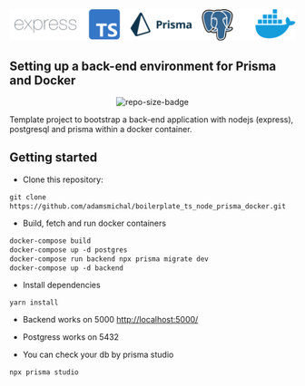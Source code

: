 <div align="center">
  <img width="512" src="https://raw.githubusercontent.com/adamsmichal/boilerplate_ts_node_prisma_docker/main/banner.png" alt="prisma-docker">
</div>

## Setting up a back-end environment for Prisma and Docker

<p align="center">
<img src="https://img.shields.io/github/repo-size/adamsmichal/boilerplate_ts_node_prisma_docker" alt="repo-size-badge">
</p>

Template project to bootstrap a back-end application with nodejs (express), postgresql and prisma within a docker container.

## Getting started
- Clone this repository:
```
git clone https://github.com/adamsmichal/boilerplate_ts_node_prisma_docker.git
```

- Build, fetch and run docker containers
```
docker-compose build
docker-compose up -d postgres
docker-compose run backend npx prisma migrate dev
docker-compose up -d backend
```

- Install dependencies
```
yarn install
```

- Backend works on 5000
<a href="http://localhost:5000/">http://localhost:5000/</a>

- Postgress works on 5432

- You can check your db by prisma studio
```
npx prisma studio
```
